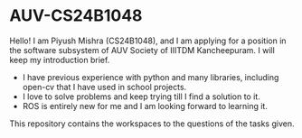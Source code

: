 # AUV-CS24B1048

Hello! I am Piyush Mishra (CS24B1048), and I am applying for a position in the software subsystem of AUV Society of IIITDM Kancheepuram. I will keep my introduction brief.
- I have previous experience with python and many libraries, including open-cv that I have used in school projects.
- I love to solve problems and keep trying till I find a solution to it.
- ROS is entirely new for me and I am looking forward to learning it.

This repository contains the workspaces to the questions of the tasks given.
